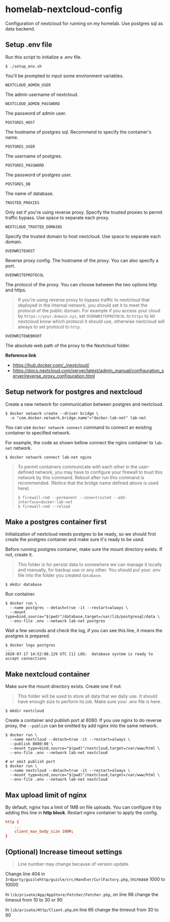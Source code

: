 # homelab-nextcloud-config

Configuration of nextcloud for running on my homelab. Use postgres sql as data backend.

## Setup .env file

Run this script to initialize a .env file.

```console
$ ./setup_env.sh
```

You'll be prompted to input some environment variables.

`NEXTCLOUD_ADMIN_USER`

The admin username of nextcloud.

`NEXTCLOUD_ADMIN_PASSWORD`

The password of admin user.

`POSTGRES_HOST`

The hostname of postgres sql. Recommend to specify the container's name.

`POSTGRES_USER`

The username of postgres.

`POSTGRES_PASSWORD`

The password of postgres user.

`POSTGRES_DB`

The name of database.

`TRUSTED_PROXIES`

Only set if you're using reverse proxy. Specify the trusted proxies to permit traffic bypass. Use space to separate each proxy.

`NEXTCLOUD_TRUSTED_DOMAINS`

Specify the trusted domain to host nextcloud. Use space to separate each domain.

`OVERWRITEHOST`

Reverse proxy config. The hostname of the proxy. You can also specify a port.

`OVERWRITEPROTOCOL`

The protocol of the proxy. You can choose between the two options http and https.

> If you're using reverse proxy to bypass traffic to nextcloud that deployed in the internal network, you should set it to meet the protocol of the public domain. For example if you access your cloud by `https://your.domain.xyz`, set `OVERWRITEPROTOCOL` to `https` to let nextcloud know which protocol it should use, otherwise nextcloud will always to set protocol to `http`.

`OVERWRITEWEBROOT`

The absolute web path of the proxy to the Nextcloud folder.

**Reference link**

- https://hub.docker.com/_/nextcloud/
- https://docs.nextcloud.com/server/latest/admin_manual/configuration_server/reverse_proxy_configuration.html

## Setup network for postgres and nextcloud

Create a new network for communication between postgres and nextcloud.

```console
$ docker network create --driver bridge \
  -o "com.docker.network.bridge.name"="docker-lab-net" lab-net
```

You can use `docker network connect` command to connect an existing container to specified network.

For example, the code as shown bellow connect the nginx container to `lab-net` network.

```console
$ docker network connect lab-net nginx
```

> To permit containers communicate with each other in the user-defined network, you may have to configure your firewall to trust this network by this command. Reboot after run this command is recommended. (Notice that the bridge name defined above is used here)
>
> ```console
> $ firewall-cmd --permanent --zone=trusted --add-interface=docker-lab-net
> $ firewall-cmd --reload
> ```

## Make a postgres container first

Initialization of nextcloud needs postgres to be ready, so we should first create the postgres container and make sure it's ready to be used.

Before running postgres container, make sure the mount directory exists. If not, create it.

> This folder is for persist data to somewhere we can manage it locally and manually, for backup use or any other. You should put your .env file into the folder you created `database`.

```console
$ mkdir database
```

Run container.

```console
$ docker run \
  --name postgres --detach=true -it --restart=always \
  --mount type=bind,source="$(pwd)"/database,target=/var/lib/postgresql/data \
  --env-file .env --network lab-net postgres
```

Wait a few seconds and check the log, if you can see this line, it means the postgres is prepared.

```console
$ docker logs postgres
...
2020-07-17 14:52:08.129 UTC [1] LOG:  database system is ready to accept connections
```

## Make nextcloud container

Make sure the mount directory exists. Create one if not.

> This folder will be used to store all data that we daily use. It should have enough size to perform its job. Make sure your .env file is here.

```console
$ mkdir nextcloud
```

Create a container and publish port at 8080. If you use nginx to do reverse proxy, the `--publish` can be omitted by add nginx into the same network.

```console
$ docker run \
  --name nextcloud --detach=true -it --restart=always \
  --publish 8080:80 \
  --mount type=bind,source="$(pwd)"/nextcloud,target=/var/www/html \
  --env-file .env --network lab-net nextcloud

# or omit publish port
$ docker run \
  --name nextcloud --detach=true -it --restart=always \
  --mount type=bind,source="$(pwd)"/nextcloud,target=/var/www/html \
  --env-file .env --network lab-net nextcloud
```

## Max upload limit of nginx

By default, nginx has a limit of 1MB on file uploads. You can configure it by adding this line in **http block**. Restart nginx container to apply the config.

```conf
http {
    ...
    client_max_body_size 100M;
}
```

## (Optional) Increase timeout settings

> Line number may change because of version update.

Change line 404 in `3rdparty/guzzlehttp/guzzle/src/Handler/CurlFactory.php`, increase 1000 to 10000

In `lib/private/App/AppStore/Fetcher/Fetcher.php`, on line 98 change the timeout from 10 to 30 or 90

In `lib/private/Http/Client.php`,on line 66 change the timeout from 30 to 90
